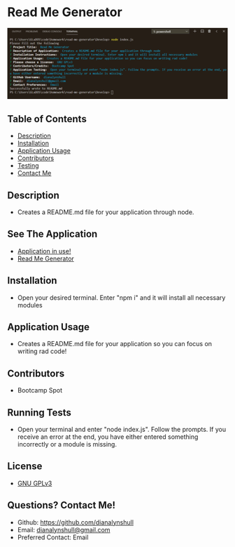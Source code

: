 
# Read Me Generator
![Terminal](./Develop/terminal.PNG)
## Table of Contents
* [Description](#description)
* [Installation](#installation)
* [Application Usage](#usage)
* [Contributors](#contributors)
* [Testing](#testing)
* [Contact Me](#contact)
## Description <a id="description"></a>
* Creates a README.md file for your application through node.
## See The Application
* [Application in use!](https://drive.google.com/file/d/1hx1p3VyHR2Bw4R4biToc07xAcF7ufgKp/view)
* [Read Me Generator](https://github.com/dianalynshull/Read-Me-Generator)
## Installation <a id="installation"></a>
* Open your desired terminal. Enter "npm i" and it will install all necessary modules
## Application Usage <a id="usage"></a>
* Creates a README.md file for your application so you can focus on writing rad code!
## Contributors <a id="contributors"></a>
* Bootcamp Spot
## Running Tests <a id="testing"></a>
* Open your terminal and enter "node index.js". Follow the prompts. If you receive an error at the end, you have either entered something incorrectly or a module is missing.
## License
* [GNU GPLv3](https://choosealicense.com/licenses/gpl-3.0/)
## Questions? Contact Me! <a id="contact"></a>
* Github: https://github.com/dianalynshull
* Email: dianalynshull@gmail.com
* Preferred Contact: Email
